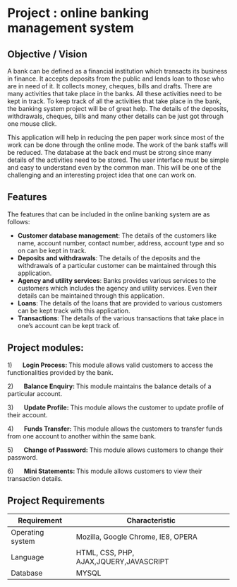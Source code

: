 # Project : online banking management system

## Objective / Vision

A bank can be defined as a financial institution which transacts its business in finance. It accepts deposits from the public and lends loan to those who are in need of it. It collects money, cheques, bills and drafts. There are many activities that take place in the banks. All these activities need to be kept in track. To keep track of all the activities that take place in the bank, the banking system project will be of great help. The details of the deposits, withdrawals, cheques, bills and many other details can be just got through one mouse click.

This application will help in reducing the pen paper work since most of the work can be done through the online mode. The work of the bank staffs will be reduced. The database at the back end must be strong since many details of the activities need to be stored. The user interface must be simple and easy to understand even by the common man. This will be one of the challenging and an interesting project idea that one can work on.

## Features

The features that can be included in the online banking system are as follows:
<ul>
<li><strong>Customer database management</strong>: The details of the customers like name, account number, contact number, address, account type and so on can be kept in track.</li>
<li><strong>Deposits and withdrawals</strong>: The details of the deposits and the withdrawals of a particular customer can be maintained through this application.</li>
<li><strong>Agency and utility services</strong>: Banks provides various services to the customers which includes the agency and utility services. Even their details can be maintained through this application.</li>
<li><strong>Loans</strong>: The details of the loans that are provided to various customers can be kept track with this application.</li>
<li><strong>Transactions</strong>: The details of the various transactions that take place in one’s account can be kept track of.</li>
</ul>

## Project modules:

<p>1)&nbsp;&nbsp;&nbsp;&nbsp;&nbsp; <b>Login Process: </b>This module allows valid customers to access the functionalities provided by the bank.<span id="ezoic-pub-ad-placeholder-114" class="ezoic-adpicker-ad"></span></p>
<p>2)&nbsp;&nbsp;&nbsp;&nbsp;&nbsp; <b>Balance Enquiry: </b>This module maintains the balance details of a particular account.</p>
<p>3)&nbsp;&nbsp;&nbsp;&nbsp;&nbsp; <b>Update Profile: </b>This module allows the customer to update profile of their account.</p>
<p>4)&nbsp;&nbsp;&nbsp;&nbsp;&nbsp; <b>Funds Transfer: </b>This module allows the customers to transfer funds from one account to another within the same bank.</p>
<p>5)&nbsp;&nbsp;&nbsp;&nbsp;&nbsp; <b>Change of Password: </b>This module allows customers to change their password.</p>
<p>6)&nbsp;&nbsp;&nbsp;&nbsp;&nbsp; <b>Mini Statements: </b>This module allows customers to view their transaction details.</p>

## Project Requirements

| Requirement | Characteristic |
|-------| ----- | 
| Operating system | Mozilla, Google Chrome, IE8, OPERA | 
| Language | HTML, CSS, PHP, AJAX,JQUERY,JAVASCRIPT | 
| Database | MYSQL | 